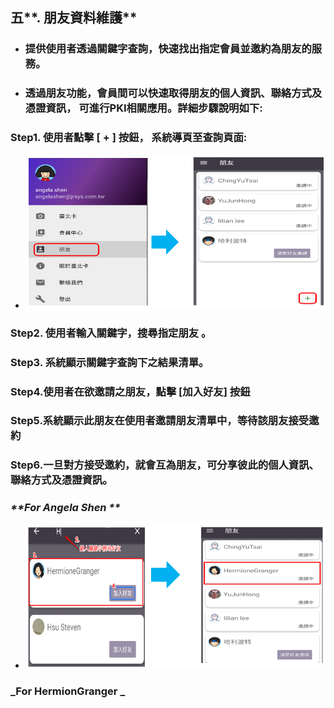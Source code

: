 ## 五**. 朋友資料維護**

* ### 提供使用者透過關鍵字查詢，快速找出指定會員並邀約為朋友的服務。
* ### 透過朋友功能，會員間可以快速取得朋友的個人資訊、聯絡方式及憑證資訊， 可進行PKI相關應用。詳細步驟說明如下:

### Step1. 使用者點擊 \[ + \] 按鈕， 系統導頁至查詢頁面:

* ![](/assets/friend_01.png)

### Step2. 使用者輸入關鍵字，搜尋指定朋友 。

### Step3. 系統顯示關鍵字查詢下之結果清單。

### Step4.使用者在欲邀請之朋友，點擊  \[加入好友\] 按鈕

### Step5.系統顯示此朋友在使用者邀請朋友清單中，等待該朋友接受邀約

### Step6.一旦對方接受邀約，就會互為朋友，可分享彼此的個人資訊、聯絡方式及憑證資訊。



### _**For Angela Shen **_ 

* ![](/assets/邀請清單1.png)



### _For HermionGranger  _



























